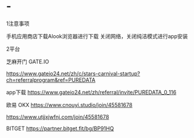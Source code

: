 # -
1注意事项

手机应用商店下载Alook浏览器进行下载
关闭网络，关闭纯洁模式进行app安装


2平台

芝麻开门   GATE.IO

https://www.gateio24.net/zh/c/stars-carnival-startup?ch=referralprogram&ref=PUREDATA

app下载
https://www.gateio24.net/zh/referral/invite/PUREDATA_0_116

欧易     OKX
https://www.cnouyi.studio/join/45581678

https://www.utjjxjwfnj.com/join/45581678

BITGET
https://partner.bitget.fit/bg/BP91HQ


